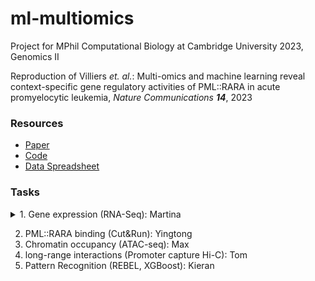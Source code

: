 # ml-multiomics
Project for MPhil Computational Biology at Cambridge University 2023, Genomics II

Reproduction of Villiers *et. al.*: Multi-omics and machine learning reveal context-specific gene
regulatory activities of PML::RARA in acute promyelocytic leukemia, *Nature Communications **14***, 2023

### Resources

- [Paper](https://www.nature.com/articles/s41467-023-36262-0)
- [Code](https://github.com/borimifsud/REBEL)
- [Data Spreadsheet](https://zenodo.org/record/7467566#.ZCLbL-zML0o)

### Tasks

<details>
  <summary>1. Gene expression (RNA-Seq): Martina</summary>
  
1. COMPARE: Source Data Tab 1 U937-PR9 DEGs 
2. 1b: RNA-seq volcano plot 
3. 1c: GO terms 
4. 1d: Pathway enrichment 
5. S1b: Bar plot of numbers of fusion transcripts in patients 
6. S1c: Correlation heatmaps of RNA-seq samples 
7. S1d-S1e: Scatter plot of induced/uninduced replicates 
8. S1f: MDS plot of replicates
</details>

2. PML::RARA binding (Cut&Run): Yingtong
3. Chromatin occupancy (ATAC-seq): Max
4. long-range interactions (Promoter capture Hi-C): Tom
5. Pattern Recognition (REBEL, XGBoost): Kieran

